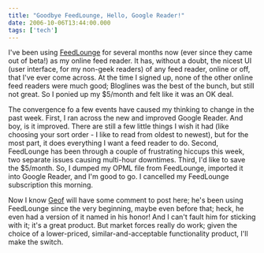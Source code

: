 ```yaml
---
title: "Goodbye FeedLounge, Hello, Google Reader!"
date: 2006-10-06T13:44:00.000
tags: ['tech']
---
```


I've been using [FeedLounge](http://www.feedlounge.com) for several months now (ever since they came out of beta!) as my online feed reader. It has, without a doubt, the nicest UI (user interface, for my non-geek readers) of any feed reader, online or off, that I've ever come across. At the time I signed up, none of the other online feed readers were much good; Bloglines was the best of the bunch, but still not great. So I ponied up my $5/month and felt like it was an OK deal.

The convergence fo a few events have caused my thinking to change in the past week. First, I ran across the new and improved Google Reader. And boy, is it improved. There are still a few little things I wish it had (like choosing your sort order - I like to read from oldest to newest), but for the most part, it does everything I want a feed reader to do. Second, FeedLounge has been through a couple of frustrating hiccups this week, two separate issues causing multi-hour downtimes. Third, I'd like to save the $5/month. So, I dumped my OPML file from FeedLounge, imported it into Google Reader, and I'm good to go. I cancelled my FeedLounge subscription this morning.

Now I know [Geof](http://www.ijsm.org) will have some comment to post here; he's been using FeedLounge since the very beginning, maybe even before that; heck, he even had a version of it named in his honor! And I can't fault him for sticking with it; it's a great product. But market forces really do work; given the choice of a lower-priced, similar-and-acceptable functionality product, I'll make the switch.
